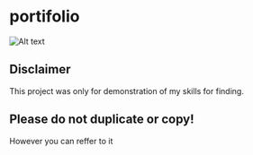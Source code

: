 # portifolio
![Alt text](shot.png?raw=true "portifolio website")

## Disclaimer
This project was only for demonstration of my skills for finding. 
## Please do not duplicate or copy!
However you can reffer to it
